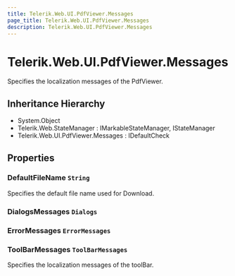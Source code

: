 ```yaml
---
title: Telerik.Web.UI.PdfViewer.Messages
page_title: Telerik.Web.UI.PdfViewer.Messages
description: Telerik.Web.UI.PdfViewer.Messages
---
```


# Telerik.Web.UI.PdfViewer.Messages

Specifies the localization messages of the PdfViewer.

## Inheritance Hierarchy

* System.Object
* Telerik.Web.StateManager : IMarkableStateManager, IStateManager
* Telerik.Web.UI.PdfViewer.Messages : IDefaultCheck

## Properties

###  DefaultFileName `String`

Specifies the default file name used for Download.

###  DialogsMessages `Dialogs`

###  ErrorMessages `ErrorMessages`

###  ToolBarMessages `ToolBarMessages`

Specifies the localization messages of the toolBar.

